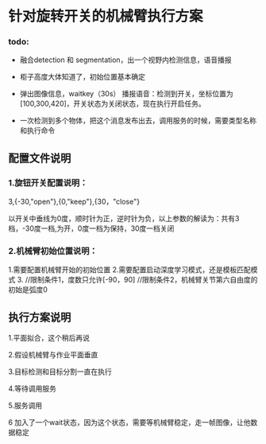 # 针对旋转开关的机械臂执行方案


### todo:

* 融合detection 和  segmentation，出一个视野内检测信息，语音播报

* 柜子高度大体知道了，初始位置基本确定  

* 弹出图像信息，waitkey（30s） 播报语音：检测到开关，坐标位置为[100,300,420]，开关状态为关闭状态，现在执行开启任务。


* 一次检测到多个物体，把这个消息发布出去，调用服务的时候，需要类型名称和执行命令






## 配置文件说明

### 1.旋钮开关配置说明：

3,{-30,"open"},{0,"keep"},{30，"close"} 

以开关中垂线为0度，顺时针为正，逆时针为负，以上参数的解读为：共有3档，-30度一档,为开，0度一档为保持，30度一档关闭

### 2.机械臂初始位置说明：

1.需要配置机械臂开始的初始位置
2.需要配置启动深度学习模式，还是模板匹配模式
3.   //限制条件1，度数只允许[-90，90]
    //限制条件2，机械臂关节第六自由度的初始是弧度0
## 执行方案说明

1.平面拟合，这个稍后再说

2.假设机械臂与作业平面垂直

3.目标检测和目标分割一直在执行

4.等待调用服务

5.服务调用



6 加入了一个wait状态，因为这个状态，需要等机械臂稳定，走一帧图像，让他数据稳定

